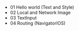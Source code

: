 - 01 Hello world (Text and Style)
- 02 Local and Network Image
- 03 TextInput
- 04 Routing (NavigatorIOS)
